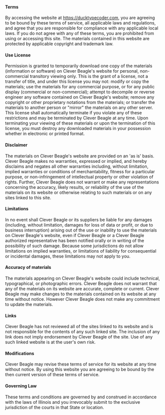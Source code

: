 #### Terms

By accessing the website at https://ducktypecoder.com, you are agreeing to be bound by these terms of service, all applicable laws and regulations, and agree that you are responsible for compliance with any applicable local laws. If you do not agree with any of these terms, you are prohibited from using or accessing this site. The materials contained in this website are protected by applicable copyright and trademark law.

#### Use License

Permission is granted to temporarily download one copy of the materials (information or software) on Clever Beagle's website for personal, non-commercial transitory viewing only. This is the grant of a license, not a transfer of title, and under this license you may not:
modify or copy the materials;
use the materials for any commercial purpose, or for any public display (commercial or non-commercial);
attempt to decompile or reverse engineer any software contained on Clever Beagle's website;
remove any copyright or other proprietary notations from the materials; or
transfer the materials to another person or "mirror" the materials on any other server.
This license shall automatically terminate if you violate any of these restrictions and may be terminated by Clever Beagle at any time. Upon terminating your viewing of these materials or upon the termination of this license, you must destroy any downloaded materials in your possession whether in electronic or printed format.

#### Disclaimer

The materials on Clever Beagle's website are provided on an 'as is' basis. Clever Beagle makes no warranties, expressed or implied, and hereby disclaims and negates all other warranties including, without limitation, implied warranties or conditions of merchantability, fitness for a particular purpose, or non-infringement of intellectual property or other violation of rights.
Further, Clever Beagle does not warrant or make any representations concerning the accuracy, likely results, or reliability of the use of the materials on its website or otherwise relating to such materials or on any sites linked to this site.

#### Limitations

In no event shall Clever Beagle or its suppliers be liable for any damages (including, without limitation, damages for loss of data or profit, or due to business interruption) arising out of the use or inability to use the materials on Clever Beagle's website, even if Clever Beagle or a Clever Beagle authorized representative has been notified orally or in writing of the possibility of such damage. Because some jurisdictions do not allow limitations on implied warranties, or limitations of liability for consequential or incidental damages, these limitations may not apply to you.

#### Accuracy of materials

The materials appearing on Clever Beagle's website could include technical, typographical, or photographic errors. Clever Beagle does not warrant that any of the materials on its website are accurate, complete or current. Clever Beagle may make changes to the materials contained on its website at any time without notice. However Clever Beagle does not make any commitment to update the materials.

#### Links

Clever Beagle has not reviewed all of the sites linked to its website and is not responsible for the contents of any such linked site. The inclusion of any link does not imply endorsement by Clever Beagle of the site. Use of any such linked website is at the user's own risk.

#### Modifications

Clever Beagle may revise these terms of service for its website at any time without notice. By using this website you are agreeing to be bound by the then current version of these terms of service.

#### Governing Law

These terms and conditions are governed by and construed in accordance with the laws of Illinois and you irrevocably submit to the exclusive jurisdiction of the courts in that State or location.
